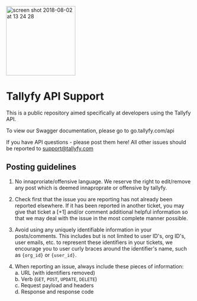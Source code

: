 <img width="187" alt="screen shot 2018-08-02 at 13 24 28" src="https://user-images.githubusercontent.com/6051207/43603188-ddb415d0-9657-11e8-8ec0-32d60a4c2fef.png">

# Tallyfy API Support
This is a public repository aimed specifically at developers using the Tallyfy API. 

To view our Swagger documentation, please go to go.tallyfy.com/api

If you have API questions - please post them here! All other issues should be reported to support@tallyfy.com

## Posting guidelines
1. No innaproriate/offensive language. We reserve the right to edit/remove any post which is deemed innaproprate or offensive by tallyfy.

2. Check first that the issue you are reporting has not already been reported elsewhere. If it has been reported in another ticket, you may give that ticket a [+1] and/or comment additional helpful information so that we may deal with the issue in the most complete manner possible.

3. Avoid using any uniquely identifiable information in your posts/comments. This includes but is not limited to user ID's, org ID's, user emails, etc. to represent these identifiers in your tickets, we encourage you to user curly braces around the identifier's name, such as `{org_id}` or `{user_id}`.

4. When reporting an issue, always include these pieces of information:<br>
  a. URL (with identifiers removed)<br>
  b. Verb (`GET`, `POST`, `UPDATE`, `DELETE`)<br>
  c. Request payload and headers<br>
  d. Response and response code<br>
  
  
